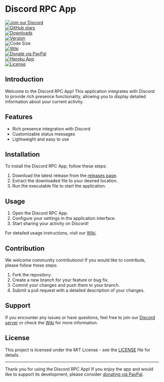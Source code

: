 # Discord RPC App

[![Join our Discord](https://img.shields.io/discord/1258049354804232293.svg?logo=discord&logoColor=white&color=7289DA&label=Join%20our%20Discord&labelColor=7289DA)](https://discord.gg/YhTDM8FCrr)  
[![GitHub stars](https://img.shields.io/github/stars/wen7090/Discord-rpc-app?label=GitHub%20Stars&logo=github)](https://github.com/wen7090/Discord-rpc-app/stargazers)  
[![Downloads](https://img.shields.io/github/downloads/wen7090/Discord-rpc-app/total.svg?logo=github&logoColor=white&label=Downloads&color=blue)](https://github.com/wen7090/Discord-rpc-app/releases/latest)  
[![Version](https://img.shields.io/github/v/release/wen7090/Discord-rpc-app?label=Current%20Version&color=orange)](https://github.com/wen7090/Discord-rpc-app/releases/latest)  
![Code Size](https://img.shields.io/badge/Code%20Size-197.70%20MB-brightgreen)  
[![Wiki](https://img.shields.io/badge/Wiki-Documentation-blue.svg)](https://github.com/wen7090/Discord-rpc-app/wiki)  
[![Donate via PayPal](https://img.shields.io/badge/Donate-PayPal-blue.svg?style=flat&logo=paypal&color=00457C&labelColor=003087)](https://www.paypal.com/donate/?hosted_button_id=M5EMBRXC8EPEQ)  
[![Heroku App](https://img.shields.io/badge/Heroku-Model%20Sharing-%238e44ad?style=flat&logo=heroku&logoColor=white)](https://underconstruction-80c3ff0a0a46.herokuapp.com/)  
[![License](https://img.shields.io/github/license/wen7090/Discord-rpc-app?label=License&logo=github)](https://github.com/wen7090/Discord-rpc-app/blob/main/LICENSE)  

## Introduction

Welcome to the Discord RPC App! This application integrates with Discord to provide rich presence functionality, allowing you to display detailed information about your current activity.

## Features

- Rich presence integration with Discord
- Customizable status messages
- Lightweight and easy to use

## Installation

To install the Discord RPC App, follow these steps:

1. Download the latest release from the [releases page](https://github.com/wen7090/Discord-rpc-app/releases/latest).
2. Extract the downloaded file to your desired location.
3. Run the executable file to start the application.

## Usage

1. Open the Discord RPC App.
2. Configure your settings in the application interface.
3. Start sharing your activity on Discord!

For detailed usage instructions, visit our [Wiki](https://github.com/wen7090/Discord-rpc-app/wiki).

## Contribution

We welcome community contributions! If you would like to contribute, please follow these steps:

1. Fork the repository.
2. Create a new branch for your feature or bug fix.
3. Commit your changes and push them to your branch.
4. Submit a pull request with a detailed description of your changes.

## Support

If you encounter any issues or have questions, feel free to join our [Discord server](https://discord.gg/YhTDM8FCrr) or check the [Wiki](https://github.com/wen7090/Discord-rpc-app/wiki) for more information.

## License

This project is licensed under the MIT License - see the [LICENSE](https://github.com/wen7090/Discord-rpc-app/blob/main/LICENSE) file for details.

---

Thank you for using the Discord RPC App! If you enjoy the app and would like to support its development, please consider [donating via PayPal](https://www.paypal.com/donate/?hosted_button_id=M5EMBRXC8EPEQ).
